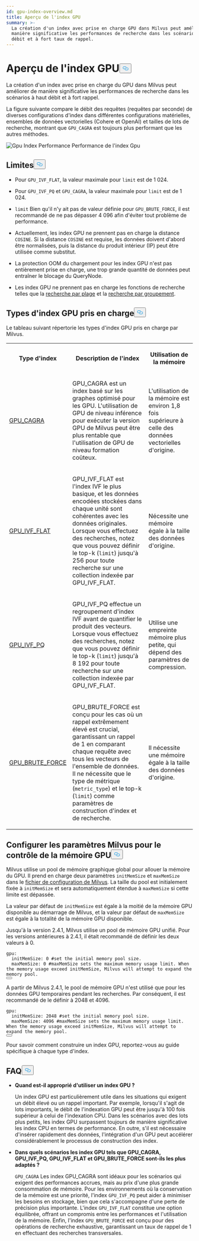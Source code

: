 ```yaml
---
id: gpu-index-overview.md
title: Aperçu de l'index GPU
summary: >-
  La création d'un index avec prise en charge GPU dans Milvus peut améliorer de
  manière significative les performances de recherche dans les scénarios à haut
  débit et à fort taux de rappel.
---
```

<h1 id="GPU-Index-Overview" class="common-anchor-header">Aperçu de l'index GPU<button data-href="#GPU-Index-Overview" class="anchor-icon" translate="no">
      <svg translate="no"
        aria-hidden="true"
        focusable="false"
        height="20"
        version="1.1"
        viewBox="0 0 16 16"
        width="16"
      >
        <path
          fill="#0092E4"
          fill-rule="evenodd"
          d="M4 9h1v1H4c-1.5 0-3-1.69-3-3.5S2.55 3 4 3h4c1.45 0 3 1.69 3 3.5 0 1.41-.91 2.72-2 3.25V8.59c.58-.45 1-1.27 1-2.09C10 5.22 8.98 4 8 4H4c-.98 0-2 1.22-2 2.5S3 9 4 9zm9-3h-1v1h1c1 0 2 1.22 2 2.5S13.98 12 13 12H9c-.98 0-2-1.22-2-2.5 0-.83.42-1.64 1-2.09V6.25c-1.09.53-2 1.84-2 3.25C6 11.31 7.55 13 9 13h4c1.45 0 3-1.69 3-3.5S14.5 6 13 6z"
        ></path>
      </svg>
    </button></h1><p>La création d'un index avec prise en charge du GPU dans Milvus peut améliorer de manière significative les performances de recherche dans les scénarios à haut débit et à fort rappel.</p>
<p>La figure suivante compare le débit des requêtes (requêtes par seconde) de diverses configurations d'index dans différentes configurations matérielles, ensembles de données vectorielles (Cohere et OpenAI) et tailles de lots de recherche, montrant que <code translate="no">GPU_CAGRA</code> est toujours plus performant que les autres méthodes.</p>
<p>
  
   <span class="img-wrapper"> <img translate="no" src="/docs/v2.6.x/assets/gpu-index-performance.png" alt="Gpu Index Performance" class="doc-image" id="gpu-index-performance" />
   </span> <span class="img-wrapper"> <span>Performance de l'index Gpu</span> </span></p>
<h2 id="Limits" class="common-anchor-header">Limites<button data-href="#Limits" class="anchor-icon" translate="no">
      <svg translate="no"
        aria-hidden="true"
        focusable="false"
        height="20"
        version="1.1"
        viewBox="0 0 16 16"
        width="16"
      >
        <path
          fill="#0092E4"
          fill-rule="evenodd"
          d="M4 9h1v1H4c-1.5 0-3-1.69-3-3.5S2.55 3 4 3h4c1.45 0 3 1.69 3 3.5 0 1.41-.91 2.72-2 3.25V8.59c.58-.45 1-1.27 1-2.09C10 5.22 8.98 4 8 4H4c-.98 0-2 1.22-2 2.5S3 9 4 9zm9-3h-1v1h1c1 0 2 1.22 2 2.5S13.98 12 13 12H9c-.98 0-2-1.22-2-2.5 0-.83.42-1.64 1-2.09V6.25c-1.09.53-2 1.84-2 3.25C6 11.31 7.55 13 9 13h4c1.45 0 3-1.69 3-3.5S14.5 6 13 6z"
        ></path>
      </svg>
    </button></h2><ul>
<li><p>Pour <code translate="no">GPU_IVF_FLAT</code>, la valeur maximale pour <code translate="no">limit</code> est de 1 024.</p></li>
<li><p>Pour <code translate="no">GPU_IVF_PQ</code> et <code translate="no">GPU_CAGRA</code>, la valeur maximale pour <code translate="no">limit</code> est de 1 024.</p></li>
<li><p><code translate="no">limit</code> Bien qu'il n'y ait pas de valeur définie pour <code translate="no">GPU_BRUTE_FORCE</code>, il est recommandé de ne pas dépasser 4 096 afin d'éviter tout problème de performance.</p></li>
<li><p>Actuellement, les index GPU ne prennent pas en charge la distance <code translate="no">COSINE</code>. Si la distance <code translate="no">COSINE</code> est requise, les données doivent d'abord être normalisées, puis la distance du produit intérieur (IP) peut être utilisée comme substitut.</p></li>
<li><p>La protection OOM du chargement pour les index GPU n'est pas entièrement prise en charge, une trop grande quantité de données peut entraîner le blocage du QueryNode.</p></li>
<li><p>Les index GPU ne prennent pas en charge les fonctions de recherche telles que la <a href="/docs/fr/range-search.md">recherche par plage</a> et la <a href="/docs/fr/grouping-search.md">recherche par groupement</a>.</p></li>
</ul>
<h2 id="Supported-GPU-index-types" class="common-anchor-header">Types d'index GPU pris en charge<button data-href="#Supported-GPU-index-types" class="anchor-icon" translate="no">
      <svg translate="no"
        aria-hidden="true"
        focusable="false"
        height="20"
        version="1.1"
        viewBox="0 0 16 16"
        width="16"
      >
        <path
          fill="#0092E4"
          fill-rule="evenodd"
          d="M4 9h1v1H4c-1.5 0-3-1.69-3-3.5S2.55 3 4 3h4c1.45 0 3 1.69 3 3.5 0 1.41-.91 2.72-2 3.25V8.59c.58-.45 1-1.27 1-2.09C10 5.22 8.98 4 8 4H4c-.98 0-2 1.22-2 2.5S3 9 4 9zm9-3h-1v1h1c1 0 2 1.22 2 2.5S13.98 12 13 12H9c-.98 0-2-1.22-2-2.5 0-.83.42-1.64 1-2.09V6.25c-1.09.53-2 1.84-2 3.25C6 11.31 7.55 13 9 13h4c1.45 0 3-1.69 3-3.5S14.5 6 13 6z"
        ></path>
      </svg>
    </button></h2><p>Le tableau suivant répertorie les types d'index GPU pris en charge par Milvus.</p>
<table>
   <tr>
     <th><p>Type d'index</p></th>
     <th><p>Description de l'index</p></th>
     <th><p>Utilisation de la mémoire</p></th>
   </tr>
   <tr>
     <td><p><a href="/docs/fr/gpu-cagra.md">GPU_CAGRA</a></p></td>
     <td><p>GPU_CAGRA est un index basé sur les graphes optimisé pour les GPU. L'utilisation de GPU de niveau inférence pour exécuter la version GPU de Milvus peut être plus rentable que l'utilisation de GPU de niveau formation coûteux.</p></td>
     <td><p>L'utilisation de la mémoire est environ 1,8 fois supérieure à celle des données vectorielles d'origine.</p></td>
   </tr>
   <tr>
     <td><p><a href="/docs/fr/gpu-ivf-flat.md">GPU_IVF_FLAT</a></p></td>
     <td><p>GPU_IVF_FLAT est l'index IVF le plus basique, et les données encodées stockées dans chaque unité sont cohérentes avec les données originales. Lorsque vous effectuez des recherches, notez que vous pouvez définir le top-k (<code translate="no">limit</code>) jusqu'à 256 pour toute recherche sur une collection indexée par GPU_IVF_FLAT.</p></td>
     <td><p>Nécessite une mémoire égale à la taille des données d'origine.</p></td>
   </tr>
   <tr>
     <td><p><a href="/docs/fr/gpu-ivf-pq.md">GPU_IVF_PQ</a></p></td>
     <td><p>GPU_IVF_PQ effectue un regroupement d'index IVF avant de quantifier le produit des vecteurs. Lorsque vous effectuez des recherches, notez que vous pouvez définir le top-k (<code translate="no">limit</code>) jusqu'à 8 192 pour toute recherche sur une collection indexée par GPU_IVF_FLAT.</p></td>
     <td><p>Utilise une empreinte mémoire plus petite, qui dépend des paramètres de compression.</p></td>
   </tr>
   <tr>
     <td><p><a href="/docs/fr/gpu-brute-force.md">GPU_BRUTE_FORCE</a></p></td>
     <td><p>GPU_BRUTE_FORCE est conçu pour les cas où un rappel extrêmement élevé est crucial, garantissant un rappel de 1 en comparant chaque requête avec tous les vecteurs de l'ensemble de données. Il ne nécessite que le type de métrique (<code translate="no">metric_type</code>) et le top-k (<code translate="no">limit</code>) comme paramètres de construction d'index et de recherche.</p></td>
     <td><p>Il nécessite une mémoire égale à la taille des données d'origine.</p></td>
   </tr>
</table>
<h2 id="Configure-Milvus-settings-for-GPU-memory-control" class="common-anchor-header">Configurer les paramètres Milvus pour le contrôle de la mémoire GPU<button data-href="#Configure-Milvus-settings-for-GPU-memory-control" class="anchor-icon" translate="no">
      <svg translate="no"
        aria-hidden="true"
        focusable="false"
        height="20"
        version="1.1"
        viewBox="0 0 16 16"
        width="16"
      >
        <path
          fill="#0092E4"
          fill-rule="evenodd"
          d="M4 9h1v1H4c-1.5 0-3-1.69-3-3.5S2.55 3 4 3h4c1.45 0 3 1.69 3 3.5 0 1.41-.91 2.72-2 3.25V8.59c.58-.45 1-1.27 1-2.09C10 5.22 8.98 4 8 4H4c-.98 0-2 1.22-2 2.5S3 9 4 9zm9-3h-1v1h1c1 0 2 1.22 2 2.5S13.98 12 13 12H9c-.98 0-2-1.22-2-2.5 0-.83.42-1.64 1-2.09V6.25c-1.09.53-2 1.84-2 3.25C6 11.31 7.55 13 9 13h4c1.45 0 3-1.69 3-3.5S14.5 6 13 6z"
        ></path>
      </svg>
    </button></h2><p>Milvus utilise un pool de mémoire graphique global pour allouer la mémoire du GPU. Il prend en charge deux paramètres <code translate="no">initMemSize</code> et <code translate="no">maxMemSize</code> dans le <a href="https://github.com/milvus-io/milvus/blob/master/configs/milvus.yaml#L767-L769">fichier de configuration de Milvus</a>. La taille du pool est initialement fixée à <code translate="no">initMemSize</code> et sera automatiquement étendue à <code translate="no">maxMemSize</code> si cette limite est dépassée.</p>
<p>La valeur par défaut de <code translate="no">initMemSize</code> est égale à la moitié de la mémoire GPU disponible au démarrage de Milvus, et la valeur par défaut de <code translate="no">maxMemSize</code> est égale à la totalité de la mémoire GPU disponible.</p>
<p>Jusqu'à la version 2.4.1, Milvus utilise un pool de mémoire GPU unifié. Pour les versions antérieures à 2.4.1, il était recommandé de définir les deux valeurs à 0.</p>
<pre><code translate="no" class="language-yaml"><span class="hljs-attr">gpu:</span>
  <span class="hljs-attr">initMemSize:</span> <span class="hljs-number">0</span> <span class="hljs-comment">#set the initial memory pool size.</span>
  <span class="hljs-attr">maxMemSize:</span> <span class="hljs-number">0</span> <span class="hljs-comment">#maxMemSize sets the maximum memory usage limit. When the memory usage exceed initMemSize, Milvus will attempt to expand the memory pool. </span>
<button class="copy-code-btn"></button></code></pre>
<p>A partir de Milvus 2.4.1, le pool de mémoire GPU n'est utilisé que pour les données GPU temporaires pendant les recherches. Par conséquent, il est recommandé de le définir à 2048 et 4096.</p>
<pre><code translate="no" class="language-yaml"><span class="hljs-attr">gpu:</span>
  <span class="hljs-attr">initMemSize:</span> <span class="hljs-number">2048</span> <span class="hljs-comment">#set the initial memory pool size.</span>
  <span class="hljs-attr">maxMemSize:</span> <span class="hljs-number">4096</span> <span class="hljs-comment">#maxMemSize sets the maximum memory usage limit. When the memory usage exceed initMemSize, Milvus will attempt to expand the memory pool. </span>
<button class="copy-code-btn"></button></code></pre>
<p>Pour savoir comment construire un index GPU, reportez-vous au guide spécifique à chaque type d'index.</p>
<h2 id="FAQ" class="common-anchor-header">FAQ<button data-href="#FAQ" class="anchor-icon" translate="no">
      <svg translate="no"
        aria-hidden="true"
        focusable="false"
        height="20"
        version="1.1"
        viewBox="0 0 16 16"
        width="16"
      >
        <path
          fill="#0092E4"
          fill-rule="evenodd"
          d="M4 9h1v1H4c-1.5 0-3-1.69-3-3.5S2.55 3 4 3h4c1.45 0 3 1.69 3 3.5 0 1.41-.91 2.72-2 3.25V8.59c.58-.45 1-1.27 1-2.09C10 5.22 8.98 4 8 4H4c-.98 0-2 1.22-2 2.5S3 9 4 9zm9-3h-1v1h1c1 0 2 1.22 2 2.5S13.98 12 13 12H9c-.98 0-2-1.22-2-2.5 0-.83.42-1.64 1-2.09V6.25c-1.09.53-2 1.84-2 3.25C6 11.31 7.55 13 9 13h4c1.45 0 3-1.69 3-3.5S14.5 6 13 6z"
        ></path>
      </svg>
    </button></h2><ul>
<li><p><strong>Quand est-il approprié d'utiliser un index GPU ?</strong></p>
<p>Un index GPU est particulièrement utile dans les situations qui exigent un débit élevé ou un rappel important. Par exemple, lorsqu'il s'agit de lots importants, le débit de l'indexation GPU peut être jusqu'à 100 fois supérieur à celui de l'indexation CPU. Dans les scénarios avec des lots plus petits, les index GPU surpassent toujours de manière significative les index CPU en termes de performance. En outre, s'il est nécessaire d'insérer rapidement des données, l'intégration d'un GPU peut accélérer considérablement le processus de construction des index.</p></li>
<li><p><strong>Dans quels scénarios les index GPU tels que GPU_CAGRA, GPU_IVF_PQ, GPU_IVF_FLAT et GPU_BRUTE_FORCE sont-ils les plus adaptés ?</strong></p>
<p><code translate="no">GPU_CAGRA</code> Les index GPU_CAGRA sont idéaux pour les scénarios qui exigent des performances accrues, mais au prix d'une plus grande consommation de mémoire. Pour les environnements où la conservation de la mémoire est une priorité, l'index <code translate="no">GPU_IVF_PQ</code> peut aider à minimiser les besoins en stockage, bien que cela s'accompagne d'une perte de précision plus importante. L'index <code translate="no">GPU_IVF_FLAT</code> constitue une option équilibrée, offrant un compromis entre les performances et l'utilisation de la mémoire. Enfin, l'index <code translate="no">GPU_BRUTE_FORCE</code> est conçu pour des opérations de recherche exhaustive, garantissant un taux de rappel de 1 en effectuant des recherches transversales.</p></li>
</ul>
